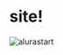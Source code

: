 # site!
![alurastart](https://github.com/Thomas1404z/site/assets/162763850/824151d1-8c54-4488-9606-91500661d31b)
